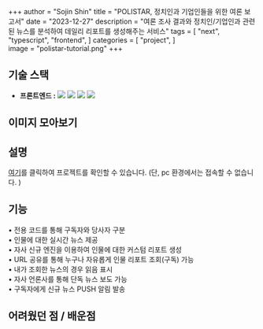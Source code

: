 +++
author = "Sojin Shin"
title = "POLISTAR, 정치인과 기업인들을 위한 여론 보고서"
date = "2023-12-27"
description = "여론 조사 결과와 정치인/기업인과 관련된 뉴스를 분석하여 데일리 리포트를 생성해주는 서비스"
tags = [
"next",
"typescript",
"frontend",
]
categories = [
"project",
]  
image = "polistar-tutorial.png"
+++

## 기술 스택
- **프론트엔드 :**
  <img src="https://img.shields.io/badge/typescript-3178C6?style=for-the-badge&logo=typescript&logoColor=white" style="display:inline;">
  <img src="https://img.shields.io/badge/react-61DAFB?style=for-the-badge&logo=react&logoColor=white" style="display:inline;">
  <img src="https://img.shields.io/badge/mui-007FFF?style=for-the-badge&logo=mui&logoColor=white" style="display:inline;">
  <img src="https://img.shields.io/badge/axios-5A29E4?style=for-the-badge&logo=axios&logoColor=white" style="display:inline;">

## 이미지 모아보기


## 설명
[여기](http://dev-www.newssalad.com:8282/)를 클릭하여 프로젝트를 확인할 수 있습니다.
(단, pc 환경에서는 접속할 수 없습니다. )


## 기능


• 전용 코드를 통해 구독자와 당사자 구분  
• 인물에 대한 실시간 뉴스 제공   
• 자사 신규 엔진을 이용하여 인물에 대한 커스텀 리포트 생성  
• URL 공유를 통해 누구나 자유롭게 인물 리포트 조회(구독) 가능  
• 내가 조회한 뉴스의 경우 읽음 표시  
• 자사 언론사를 통해 단독 뉴스 보도 가능  
• 구독자에게 신규 뉴스 PUSH 알림 발송  




## 어려웠던 점 / 배운점
